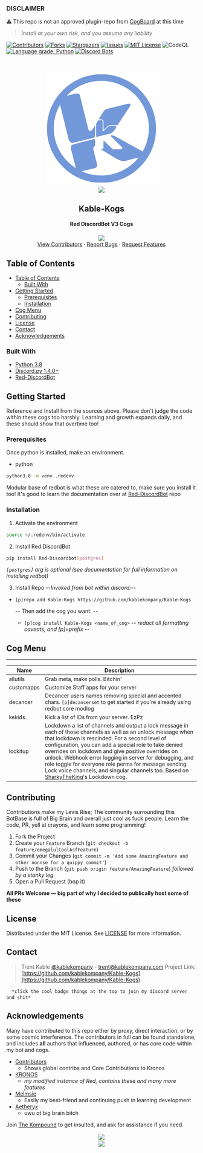 ### DISCLAIMER

:warning: This repo is not an approved plugin-repo from [CogBoard](cogboard.red/ "Click me BRO!") at this time
> *Install at your own risk, and you assume any liability*

<!-- Let's throw a row of badges cause never enough of those LOL --->
[![Contributors][contributors-shield]][contributors-url] [![Forks][forks-shield]][forks-url] [![Stargazers][stars-shield]][stars-url] [![Issues][issues-shield]][issues-url] [![MIT License][license-shield]][license-url]
![CodeQL](https://github.com/kablekompany/Kable-Kogs/workflows/CodeQL/badge.svg)
[![Language grade: Python](https://img.shields.io/lgtm/grade/python/g/kablekompany/Kable-Kogs.svg?logo=lgtm&logoWidth=18)](https://lgtm.com/projects/g/kablekompany/Kable-Kogs/context:python)
[![Discord Bots](https://top.gg/api/widget/status/632872758665281567.svg)](https://top.gg/bot/632872758665281567)
<br/>

<!-- PROJECT INIT -->
<br />
<p align="center">
  <a href="https://github.com/kablekompany/Kable-Kogs">
    <img src=".github/images/logo.png" alt="Logo" width="300" height="300">
  </a>
  <br/>
      <a href="https://kable.lol/discord">
        <img align="center" src="https://img.shields.io/badge/Discord-KableKompany%230001-7289DA?logo=discord&style=for-the-badgel" />
    </a>
  <h2 align="center">Kable-Kogs</h2>
  <h4><p align="center"> Red DiscordBot V3 Cogs</h2>
      <p align="center">
        <a href="mailto:trent@kablekompany.com">
        <img align="center" src="https://img.shields.io/badge/trent%40kablekompany.com-blue?style=for-the-badge&logo=gmail" />
    </a>
    <br/>
    <a href="https://github.com/kablekompany/Kable-Kogs/blob/master/.github/CONTRIBUTORS.md">View Contributors</a>
    ·
    <a href="https://github.com/kablekompany/Kable-Kogs/issues">Report Bugs</a>
    ·
    <a href="https://github.com/kablekompany/Kable-Kogs/issues">Request Features</a>
</p>

<!-- TABLE OF CONTENTS -->
## Table of Contents

- [Table of Contents](#table-of-contents)
	- [Built With](#built-with)
- [Getting Started](#getting-started)
	- [Prerequisites](#prerequisites)
	- [Installation](#installation)
- [Cog Menu](#cog-menu)
- [Contributing](#contributing)
- [License](#license)
- [Contact](#contact)
- [Acknowledgements](#acknowledgements)

### Built With

* [Python 3.8](https://www.python.org/downloads/release/python-380/ "Click this bitch")
* [Discord.py 1.4.0+](https://github.com/Rapptz/discord.py "Sexc wrapper uwu")
* [Red-DiscordBot](https://github.com/Cog-Creators/Red-DiscordBot "Red bot that give em blue balls af")

<!-- GETTING STARTED -->
## Getting Started

Reference and Install from the sources above. Please don't judge the code within these cogs too harshly. Learning and growth expands daily, and these should show that overtime too!

### Prerequisites

Once python is installed, make an environment.

* python

```sh
python3.8 -m venv .redenv
```

Modular base of redbot is what these are catered to, make sure you install it too! It's good to learn the documentation over at [Red-DiscordBot](https://github.com/Cog-Creators/Red-DiscordBot) repo

### Installation

1. Activate the environment

```sh
source ~/.redenv/bin/activate
```

2. Install Red DiscordBot

```sh
pip install Red-Discordbot[postgres]
```

*`[postgres]` arg is optional (see documentation for full information on installing redbot)*

3. Install Repo
  --*Invoked from bot within discord:*--

- `[p]repo add Kable-Kogs https://github.com/kablekompany/Kable-Kogs`

  -- Then add the cog you want: --
  - `[p]cog install Kable-Kogs <name_of_cog>`
    -- *redact all formatting caveats, and [p]=prefix* --

## Cog Menu

---
| Name | Description |
| --- | --- |
| allutils | Grab meta, make polls. Bitchin' |
| customapps | Customize Staff apps for your server |
| decancer | Decancer users names removing special and accented chars. `[p]decancerset` to get started if you're already using redbot core modlog |
| kekids | Kick a list of IDs from your server. EzPz |
| lockitup | Lockdown a list of channels and output a lock message in each of those channels as well as an unlock message when that lockdown is rescinded. For a second level of configuration, you can add a special role to take denied overrides on lockdown and give positive overrides on unlock. Webhook error logging in server for debugging, and role toggle for everyone role perms for message sending. Lock voice channels, and singular channels too. Based on [SharkyTheKing](https://github.com/sharky-the-king)'s Lockdown cog. |

## Contributing

Contributions make my Levis Rise; The community surrounding this BotBase is full of Big Brain and overall just cool as fuck people. Learn the code, PR, yell at crayons, and learn some programming!

1. Fork the Project
2. Create your `Feature` Branch (`git checkout -b feature/omegalulCoolAsfFeature`)
3. Commit your Changes (`git commit -m 'Add some AmazingFeature and other nonnse for a quippy commit'`)
4. Push to the Branch (`git push origin feature/AmazingFeature`) *followed by a stanky leg*
5. Open a Pull Request (bop it)

**All PRs Welcome — big part of why I decided to publically host some of these**

<!-- LICENSE -->
## License

Distributed under the MIT License. See [LICENSE](https://github.com/kablekompany/kable-kogs/blob/master/LICENSE.txt) for more information.

<!-- CONTACT -->
## Contact

> Trent Kable
[@kablekompany](https://twitter.com/kablekompany) - trent@kablekompany.com
>Project Link:
[https://github.com/kablekompany/Kable-Kogs](https://github.com/kablekompany/Kable-Kogs)

      *click the cool badge things at the top to join my discord server and shit*

## Acknowledgements

Many have contributed to this repo either by proxy, direct interaction, or by some cosmic interference. The contributors in full can be found standalone, and includes __all__ authors that influenced, authored, or has core code within my bot and cogs.

* [Contributors](.github/CONTRIBUTORS)
  * Shows global contribs and Core Contributions to Kronos
* [KRONOS](https://kable.lol/kronos)
  * *my modified instance of Red, contains these and many more features*
* [Melmsie](https://github.com/melmsie)
  * Easily my best-friend and continuing push in learning development
* [Aetheryx](https://github.com/aetheryx)
  * uwu qt big brain bitch

Join [The Kompound](https://kable.lol/discord) to get insulted, and ask for assistance if you need.

<!-- MARKDOWN LINKS & IMAGES -->
<!-- https://www.markdownguide.org/basic-syntax/#reference-style-links -->
[contributors-shield]: https://img.shields.io/github/contributors/kablekompany/kable-kogs.svg?style=flat-square
[contributors-url]: https://github.com/kablekompany/kable-kogs/graphs/contributors
[forks-shield]: https://img.shields.io/github/forks/kablekompany/kable-kogs.svg?style=flat-square
[forks-url]: https://github.com/kablekompany/kable-kogs/network/members
[stars-shield]: https://img.shields.io/github/stars/kablekompany/kable-kogs.svg?style=flat-square
[stars-url]: https://github.com/kablekompany/kable-kogs/stargazers
[issues-shield]: https://img.shields.io/github/issues/kablekompany/kable-kogs.svg?style=flat-square
[issues-url]: https://github.com/kablekompany/kable-kogs/issues
[license-shield]: https://img.shields.io/github/license/kablekompany/kable-kogs.svg?style=flat-square
[license-url]: https://github.com/kablekompany/kable-kogs/blob/master/LICENSE.txt
[KableKompany#0001]: https://img.shields.io/badge/-Discord-black.svg?style=flat-square&logo=discord&colorB=555
[discord-server]: https://kable.lol/discord
<!-- Mark down build up inspired by https://github.com/othneildrew/Best-README-Template ---->

<p align="center">
    <a href="https://github.com/anuraghazra/github-readme-stats">
      <img align="center" src="https://github-readme-stats.vercel.app/api/top-langs/?username=kablekompany&show_icons=true&layout=compact&theme=light&count_private=true" />
    </a>
<br/>
    <a href="https://github.com/anuraghazra/github-readme-stats">
        <img align="center" width="500" src="https://github-readme-stats.vercel.app/api?username=kablekompany&show_icons=true&theme=light&count_private=true" />
    </a>
<br/>
  </p>
